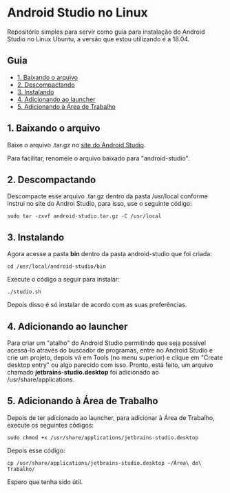 # Android Studio no Linux
Repositório simples para servir como guia para instalação do Android Studio no Linux Ubuntu, a versão que estou utilizando é a 18.04.  
  
## Guia
* [1. Baixando o arquivo](#1-baixando-o-arquivo)
* [2. Descompactando](#2-descompactando)
* [3. Instalando](#3-instalando)
* [4. Adicionando ao launcher](#4-adicionando-ao-launcher)
* [5. Adicionando à Área de Trabalho](#5-adicionando-à-área-de-trabalho)
  
## 1. Baixando o arquivo
Baixe o arquivo .tar.gz no [site do Android Studio](https://developer.android.com/studio).  
  
Para facilitar, renomeie o arquivo baixado para "android-studio".  
  
## 2. Descompactando
Descompacte esse arquivo .tar.gz dentro da pasta /usr/local conforme instrui no site do Androi Studio, para isso, use o seguinte código:  
  
```sudo tar -zxvf android-studio.tar.gz -C /usr/local```  
  
## 3. Instalando
Agora acesse a pasta **bin** dentro da pasta android-studio que foi criada:  
  
```cd /usr/local/android-studio/bin```  
  
Execute o código a seguir para instalar:  
  
```./studio.sh```  
  
Depois disso é só instalar de acordo com as suas preferências.  
  
## 4. Adicionando ao launcher
Para criar um "atalho" do Android Studio permitindo que seja possível acessá-lo através do buscador de programas, entre no Android Studio e crie um projeto, depois vá em Tools (no menu superior) e clique em "Create desktop entry" ou algo parecido com isso. Pronto, está feito, um arquivo chamado **jetbrains-studio.desktop** foi adicionado ao /usr/share/applications.
  
## 5. Adicionando à Área de Trabalho
Depois de ter adicionado ao launcher, para adicionar à Área de Trabalho, execute os seguintes códigos:  
  
```sudo chmod +x /usr/share/applications/jetbrains-studio.desktop```  
  
Depois esse código:  
  
```cp /usr/share/applications/jetbrains-studio.desktop ~/Área\ de\ Trabalho/```  
  
Espero que tenha sido útil.
